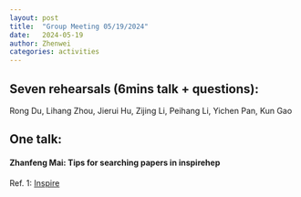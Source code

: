 ```yaml
---
layout: post
title:  "Group Meeting 05/19/2024"
date:   2024-05-19
author: Zhenwei
categories: activities
---
```



## Seven rehearsals (6mins talk + questions):

Rong Du, Lihang Zhou, Jierui Hu, Zijing Li, Peihang Li, Yichen Pan, Kun Gao


## One talk:

####  Zhanfeng Mai: Tips for searching papers in inspirehep


Ref. 1: [Inspire](https://help.inspirehep.net/knowledge-base/inspire-paper-search/)
